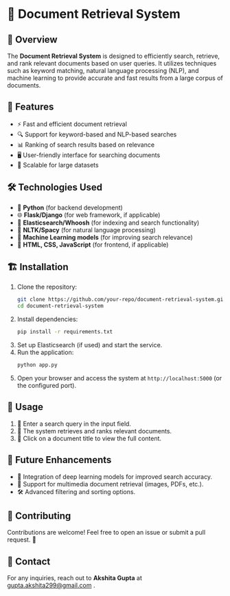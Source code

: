 # 📄 Document Retrieval System

## 🌟 Overview
The **Document Retrieval System** is designed to efficiently search, retrieve, and rank relevant documents based on user queries. It utilizes techniques such as keyword matching, natural language processing (NLP), and machine learning to provide accurate and fast results from a large corpus of documents.

## 🚀 Features
- ⚡ Fast and efficient document retrieval
- 🔍 Support for keyword-based and NLP-based searches
- 📊 Ranking of search results based on relevance
- 🖥️ User-friendly interface for searching documents
- 📂 Scalable for large datasets

## 🛠️ Technologies Used
- 🐍 **Python** (for backend development)
- 🌐 **Flask/Django** (for web framework, if applicable)
- 🔎 **Elasticsearch/Whoosh** (for indexing and search functionality)
- 🧠 **NLTK/Spacy** (for natural language processing)
- 🤖 **Machine Learning models** (for improving search relevance)
- 🎨 **HTML, CSS, JavaScript** (for frontend, if applicable)

## 🏗️ Installation
1. Clone the repository:
   ```bash
   git clone https://github.com/your-repo/document-retrieval-system.git
   cd document-retrieval-system
   ```
2. Install dependencies:
   ```bash
   pip install -r requirements.txt
   ```
3. Set up Elasticsearch (if used) and start the service.
4. Run the application:
   ```bash
   python app.py
   ```
5. Open your browser and access the system at `http://localhost:5000` (or the configured port).

## 🎯 Usage
1. 🔎 Enter a search query in the input field.
2. 📂 The system retrieves and ranks relevant documents.
3. 📝 Click on a document title to view the full content.

## 🔮 Future Enhancements
- 🤖 Integration of deep learning models for improved search accuracy.
- 📸 Support for multimedia document retrieval (images, PDFs, etc.).
- 🛠️ Advanced filtering and sorting options.

## 🤝 Contributing
Contributions are welcome! Feel free to open an issue or submit a pull request. 🚀


## 📩 Contact
For any inquiries, reach out to **Akshita Gupta** at gupta.akshita299@gmail.com .
